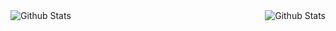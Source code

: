 <img align="left" alt="Github Stats" src="https://github-readme-stats.vercel.app/api?username=amaurymn&show_icons=true&hide_title=true&layout=compact&hide_border=true" />
<img align="right" alt="Github Stats" src="https://github-readme-stats.vercel.app/api/top-langs/?username=amaurymn&show_icons=false&hide_title=false&layout=compact&card_width=260&hide_border=true" />
